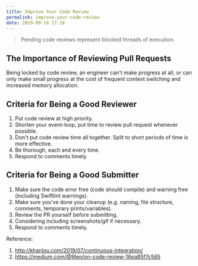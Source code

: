 ```yaml
---
title: Improve Your Code Review
permalink: improve-your-code-review
date: 2019-09-16 17:18
---
```


> Pending code reviews represent blocked threads of execution.

## The Importance of Reviewing Pull Requests

Being locked by code review, an engineer can't make progress at all, or can only make small progress at the cost of frequent context switching and increased memory allocation.

## Criteria for Being a Good Reviewer

1. Put code review at high priority.
2. Shorten your event-loop, put time to review pull request whenever possible.
3. Don't put code review time all together. Split to short periods of time is more effective.
4. Be thorough, each and every time.
5. Respond to comments timely.

## Criteria for Being a Good Submitter

1. Make sure the code error free (code should compile) and warning free (including Swiftlint warnings).
2. Make sure you've done your cleanup (e.g. naming, file structure, comments, temporary prints/variables).
3. Review the PR yourself before submitting.
4. Considering including screenshots/gif if necessary.
5. Respond to comments timely.

Reference: 
1. http://khanlou.com/2019/07/continuous-integration/
2. https://medium.com/@9len/on-code-review-16ea85f7c585

